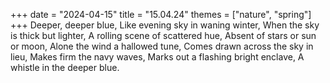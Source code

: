 +++
date = "2024-04-15"
title = "15.04.24"
themes = ["nature", "spring"]
+++
Deeper, deeper blue,
Like evening sky in waning winter,
When the sky is thick but lighter,
A rolling scene of scattered hue,
Absent of stars or sun or moon,
Alone the wind a hallowed tune,
Comes drawn across the sky in lieu,
Makes firm the navy waves,
Marks out a flashing bright enclave,
A whistle in the deeper blue.
